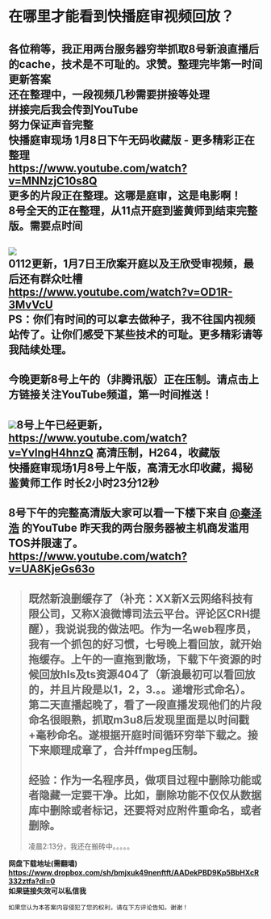# 在哪里才能看到快播庭审视频回放？

各位稍等，我正用两台服务器穷举抓取8号新浪直播后的cache，技术是不可耻的。求赞。整理完毕第一时间更新答案  
还在整理中，一段视频几秒需要拼接等处理  
拼接完后我会传到YouTube  
努力保证声音完整  
快播庭审现场 1月8日下午无码收藏版 - 更多精彩正在整理  
[<span>https://www.</span><span>youtube.com/watch?</span><span>v=MNNzjC10s8Q</span><span></span>](https://www.youtube.com/watch?v=MNNzjC10s8Q)  
更多的片段正在整理。这哪是庭审，这是电影啊！  
8号全天的正在整理，从11点开庭到鉴黄师到结束完整版。需要点时间  
---------------  
![](https://pic4.zhimg.com/d3a5da1aa29b14acf853a315c91eeea7_b.png)  
0112更新，1月7日王欣案开庭以及王欣受审视频，最后还有群众吐槽  
[<span>https://www.</span><span>youtube.com/watch?</span><span>v=OD1R-3MvVcU</span><span></span>](https://www.youtube.com/watch?v=OD1R-3MvVcU)  
PS：你们有时间的可以拿去做种子，我不往国内视频站传了。让你们感受下某些技术的可耻。更多精彩请等我陆续处理。  
----------  
今晚更新8号上午的（非腾讯版）正在压制。请点击上方链接关注YouTube频道，第一时间推送！  
------------------------  
![](https://pic3.zhimg.com/f3f534db8341331e425cfbd594123ef6_b.png)8号上午已经更新，[<span>https://www.</span><span>youtube.com/watch?</span><span>v=YvlngH4hnzQ</span><span></span>](https://www.youtube.com/watch?v=YvlngH4hnzQ) 高清压制，H264，收藏版  
快播庭审现场1月8号上午版，高清无水印收藏，揭秘鉴黄师工作 时长2小时23分12秒  
----------  
8号下午的完整高清版大家可以看一下楼下来自 [@秦泽浩](//www.zhihu.com/people/b83548c954b3d60765ac818348bd3911) 的YouTube 昨天我的两台服务器被主机商发滥用TOS并限速了。  
[<span>https://www.</span><span>youtube.com/watch?</span><span>v=UA8KjeGs63o</span><span></span>](https://www.youtube.com/watch?v=UA8KjeGs63o)  
-----------  

> 既然新浪删缓存了（补充：XX新X云网络科技有限公司，又称X浪微博司法云平台。评论区CRH提醒），我说说我的做法吧。作为一名web程序员，我有一个抓包的好习惯，七号晚上看回放，就开始拖缓存。上午的一直拖到散场，下载下午资源的时候回放hls及ts资源404了（新浪最初可以看回放的，并且片段是以1，2，3.。。递增形式命名）。  
> 第二天直播起晚了，看了一段直播发现他们的片段命名很眼熟，抓取m3u8后发现里面是以时间戳+毫秒命名。遂根据开庭时间循环穷举下载之。接下来顺理成章了，合并ffmpeg压制。  
> -------------------  
> 经验：作为一名程序员，做项目过程中删除功能或者隐藏一定要干净。比如，删除功能不仅仅从数据库中删除或者标记，还要将对应附件重命名，或者删除。  
> ------------------  
> 凌晨2:13分，我还在搬砖中。。。。。

**网盘下载地址(需翻墙)**  
**[<span>https://www.</span><span>dropbox.com/sh/bmjxuk49</span><span>nenftft/AADekPBD9Kp5BbHXcR332ztfa?dl=0</span><span></span>](https://www.dropbox.com/sh/bmjxuk49nenftft/AADekPBD9Kp5BbHXcR332ztfa?dl=0)**  
**如果链接失效可以私信我**   

<div>

    如果您认为本答案内容侵犯了您的权利，请在下方评论告知。谢谢！

</div>